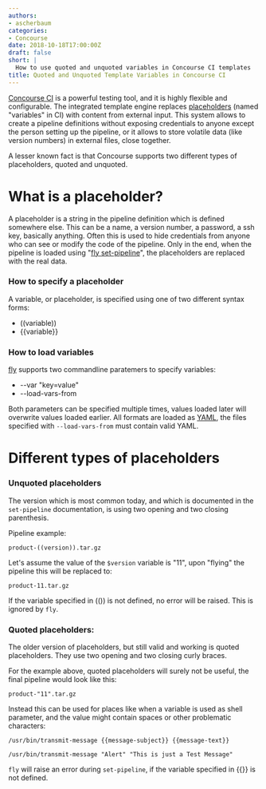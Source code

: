 ```yaml
---
authors:
- ascherbaum
categories:
- Concourse
date: 2018-10-18T17:00:00Z
draft: false
short: |
  How to use quoted and unquoted variables in Concourse CI templates
title: Quoted and Unquoted Template Variables in Concourse CI
---
```


[Concourse CI](https://concourse-ci.org/) is a powerful testing tool, and it is highly flexible and configurable. The integrated template engine replaces [placeholders](https://en.wikipedia.org/wiki/Placeholder) (named "variables" in CI) with content from external input. This system allows to create a pipeline definitions without exposing credentials to anyone except the person setting up the pipeline, or it allows to store volatile data (like version numbers) in external files, close together.

A lesser known fact is that Concourse supports two different types of placeholders, quoted and unquoted.


# What is a placeholder?

A placeholder is a string in the pipeline definition which is defined somewhere else. This can be a name, a version number, a password, a ssh key, basically anything. Often this is used to hide credentials from anyone who can see or modify the code of the pipeline. Only in the end, when the pipeline is loaded using "[fly set-pipeline](https://concourse-ci.org/setting-pipelines.html)", the placeholders are replaced with the real data.


### How to specify a placeholder

A variable, or placeholder, is specified using one of two different syntax forms:

- ((variable))
- {{variable}}


### How to load variables

[fly](https://concourse-ci.org/fly.html) supports two commandline paratemers to specify variables:


- --var "key=value"
- --load-vars-from <filename>

Both parameters can be specified multiple times, values loaded later will overwrite values loaded earlier. All formats are loaded as [YAML](https://en.wikipedia.org/wiki/YAML), the files specified with `--load-vars-from` must contain valid YAML.


# Different types of placeholders

### Unquoted placeholders

The version which is most common today, and which is documented in the `set-pipeline` documentation, is using two opening and two closing parenthesis.

Pipeline example:

```
product-((version)).tar.gz
```

Let's assume the value of the `$version` variable is "11", upon "flying" the pipeline this will be replaced to:


```
product-11.tar.gz
```

If the variable specified in (()) is not defined, no error will be raised. This is ignored by `fly`.


### Quoted placeholders:

The older version of placeholders, but still valid and working is quoted placeholders. They use two opening and two closing curly braces.

For the example above, quoted placeholders will surely not be useful, the final pipeline would look like this:

```
product-"11".tar.gz
```

Instead this can be used for places like when a variable is used as shell parameter, and the value might contain spaces or other problematic characters:


```
/usr/bin/transmit-message {{message-subject}} {{message-text}}
```

```
/usr/bin/transmit-message "Alert" "This is just a Test Message"
```

`fly` will raise an error during `set-pipeline`, if the variable specified in {{}} is not defined.
